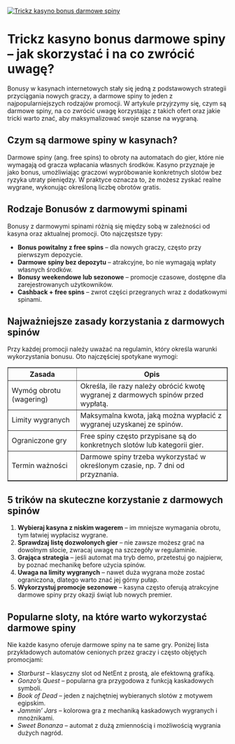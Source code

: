 [![Trickz kasyno bonus darmowe spiny](https://123-caf.pages.dev/gitsignup.png)](https://vrmoo.ru/Bt82HjjY)

<h1>Trickz kasyno bonus darmowe spiny – jak skorzystać i na co zwrócić uwagę?</h1> <p>Bonusy w kasynach internetowych stały się jedną z podstawowych strategii przyciągania nowych graczy, a darmowe spiny to jeden z najpopularniejszych rodzajów promocji. W artykule przyjrzymy się, czym są darmowe spiny, na co zwrócić uwagę korzystając z takich ofert oraz jakie tricki warto znać, aby maksymalizować swoje szanse na wygraną.</p>  <h2>Czym są darmowe spiny w kasynach?</h2> <p>Darmowe spiny (ang. free spins) to obroty na automatach do gier, które nie wymagają od gracza wpłacania własnych środków. Kasyno przyznaje je jako bonus, umożliwiając graczowi wypróbowanie konkretnych slotów bez ryzyka utraty pieniędzy. W praktyce oznacza to, że możesz zyskać realne wygrane, wykonując określoną liczbę obrotów gratis.</p>  <h2>Rodzaje Bonusów z darmowymi spinami</h2> <p>Bonusy z darmowymi spinami różnią się między sobą w zależności od kasyna oraz aktualnej promocji. Oto najczęstsze typy:</p> <ul>   <li><strong>Bonus powitalny z free spins</strong> – dla nowych graczy, często przy pierwszym depozycie.</li>   <li><strong>Darmowe spiny bez depozytu</strong> – atrakcyjne, bo nie wymagają wpłaty własnych środków.</li>   <li><strong>Bonusy weekendowe lub sezonowe</strong> – promocje czasowe, dostępne dla zarejestrowanych użytkowników.</li>   <li><strong>Cashback + free spins</strong> – zwrot części przegranych wraz z dodatkowymi spinami.</li> </ul>  <h2>Najważniejsze zasady korzystania z darmowych spinów</h2> <p>Przy każdej promocji należy uważać na regulamin, który określa warunki wykorzystania bonusu. Oto najczęściej spotykane wymogi:</p> <table border="1" cellpadding="8" cellspacing="0" style="border-collapse:collapse; width:100%; max-width:600px;">   <thead>     <tr>       <th>Zasada</th>       <th>Opis</th>     </tr>   </thead>   <tbody>     <tr>       <td>Wymóg obrotu (wagering)</td>       <td>Określa, ile razy należy obrócić kwotę wygranej z darmowych spinów przed wypłatą.</td>     </tr>     <tr>       <td>Limity wygranych</td>       <td>Maksymalna kwota, jaką można wypłacić z wygranej uzyskanej ze spinów.</td>     </tr>     <tr>       <td>Ograniczone gry</td>       <td>Free spiny często przypisane są do konkretnych slotów lub kategorii gier.</td>     </tr>     <tr>       <td>Termin ważności</td>       <td>Darmowe spiny trzeba wykorzystać w określonym czasie, np. 7 dni od przyznania.</td>     </tr>   </tbody> </table>  <h2>5 trików na skuteczne korzystanie z darmowych spinów</h2> <ol>   <li><strong>Wybieraj kasyna z niskim wagerem</strong> – im mniejsze wymagania obrotu, tym łatwiej wypłacisz wygrane.</li>   <li><strong>Sprawdzaj listę dozwolonych gier</strong> – nie zawsze możesz grać na dowolnym slocie, zwracaj uwagę na szczegóły w regulaminie.</li>   <li><strong>Grająca strategia</strong> – jeśli automat ma tryb demo, przetestuj go najpierw, by poznać mechanikę before użycia spinów.</li>   <li><strong>Uwaga na limity wygranych</strong> – nawet duża wygrana może zostać ograniczona, dlatego warto znać jej górny pułap.</li>   <li><strong>Wykorzystuj promocje sezonowe</strong> – kasyna często oferują atrakcyjne darmowe spiny przy okazji świąt lub nowych premier.</li> </ol>  <h2>Popularne sloty, na które warto wykorzystać darmowe spiny</h2> <p>Nie każde kasyno oferuje darmowe spiny na te same gry. Poniżej lista przykładowych automatów cenionych przez graczy i często objętych promocjami:</p> <ul>   <li><em>Starburst</em> – klasyczny slot od NetEnt z prostą, ale efektowną grafiką.</li>   <li><em>Gonzo’s Quest</em> – popularna gra przygodowa z funkcją kaskadowych symboli.</li>   <li><em>Book of Dead</em> – jeden z najchętniej wybieranych slotów z motywem egipskim.</li>   <li><em>Jammin’ Jars</em> – kolorowa gra z mechaniką kaskadowych wygranych i mnożnikami.</li>   <li><em>Sweet Bonanza</em> – automat z dużą zmiennością i możliwością wygrania dużych nagród.</li> </ul>